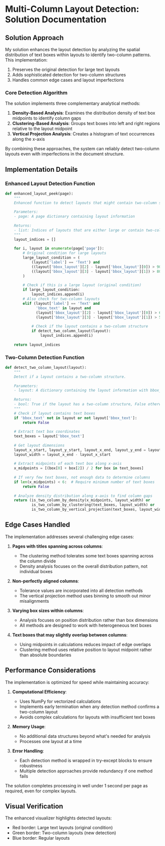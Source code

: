 # Multi-Column Layout Detection: Solution Documentation

## Solution Approach

My solution enhances the layout detection by analyzing the spatial distribution of text boxes within layouts to identify two-column patterns. This implementation:

1. Preserves the original detection for large text layouts
2. Adds sophisticated detection for two-column structures 
3. Handles common edge cases and layout imperfections

### Core Detection Algorithm

The solution implements three complementary analytical methods:

1. **Density-Based Analysis**: Examines the distribution density of text box midpoints to identify column gaps
2. **Clustering-Based Analysis**: Groups text boxes into left and right regions relative to the layout midpoint
3. **Vertical Projection Analysis**: Creates a histogram of text occurrences along the x-axis

By combining these approaches, the system can reliably detect two-column layouts even with imperfections in the document structure.

## Implementation Details

### Enhanced Layout Detection Function

```python
def enhanced_layout_peek(page):
    """
    Enhanced function to detect layouts that might contain two-column structures.
    
    Parameters:
    - page: A page dictionary containing layout information
    
    Returns:
    - list: Indices of layouts that are either large or contain two-column structures
    """
    layout_indices = []
    
    for i, layout in enumerate(page['page']):
        # Original condition for large layouts
        large_layout_condition = (
            (layout['label'] == 'Text') and
            ((layout['bbox_layout'][2] - layout['bbox_layout'][0]) > 900) and 
            ((layout['bbox_layout'][3] - layout['bbox_layout'][1]) > 800)
        )
        
        # Check if this is a large layout (original condition)
        if large_layout_condition:
            layout_indices.append(i)
        # Also check for two-column layouts
        elif (layout['label'] == 'Text' and 
              'bbox_text' in layout and 
              (layout['bbox_layout'][2] - layout['bbox_layout'][0]) > 600 and  # Minimum width
              (layout['bbox_layout'][3] - layout['bbox_layout'][1]) > 500):    # Minimum height
            
            # Check if the layout contains a two-column structure
            if detect_two_column_layout(layout):
                layout_indices.append(i)
    
    return layout_indices
```

### Two-Column Detection Function

```python
def detect_two_column_layout(layout):
    """
    Detect if a layout contains a two-column structure.
    
    Parameters:
    - layout: A dictionary containing the layout information with bbox_text
    
    Returns:
    - bool: True if the layout has a two-column structure, False otherwise
    """
    # Check if layout contains text boxes
    if 'bbox_text' not in layout or not layout['bbox_text']:
        return False
    
    # Extract text box coordinates
    text_boxes = layout['bbox_text']
    
    # Get layout dimensions
    layout_x_start, layout_y_start, layout_x_end, layout_y_end = layout['bbox_layout']
    layout_width = layout_x_end - layout_x_start
    
    # Extract midpoints of each text box along x-axis
    x_midpoints = [(box[0] + box[2]) / 2 for box in text_boxes]
    
    # If very few text boxes, not enough data to determine columns
    if len(x_midpoints) < 6:  # Require minimum number of text boxes
        return False
    
    # Analyze density distribution along x-axis to find column gaps
    return (is_two_column_by_density(x_midpoints, layout_width) or 
            is_two_column_by_clustering(text_boxes, layout_width) or
            is_two_column_by_vertical_projection(text_boxes, layout_width))
```

## Edge Cases Handled

The implementation addresses several challenging edge cases:

1. **Pages with titles spanning across columns**:
   - The clustering method tolerates some text boxes spanning across the column divide
   - Density analysis focuses on the overall distribution pattern, not individual boxes

2. **Non-perfectly aligned columns**:
   - Tolerance values are incorporated into all detection methods
   - The vertical projection method uses binning to smooth out minor misalignments

3. **Varying box sizes within columns**:
   - Analysis focuses on position distribution rather than box dimensions
   - All methods are designed to work with heterogeneous text boxes

4. **Text boxes that may slightly overlap between columns**:
   - Using midpoints in calculations reduces impact of edge overlaps
   - Clustering method uses relative position to layout midpoint rather than absolute boundaries

## Performance Considerations

The implementation is optimized for speed while maintaining accuracy:

1. **Computational Efficiency**:
   - Uses NumPy for vectorized calculations
   - Implements early termination when any detection method confirms a two-column layout
   - Avoids complex calculations for layouts with insufficient text boxes

2. **Memory Usage**:
   - No additional data structures beyond what's needed for analysis
   - Processes one layout at a time

3. **Error Handling**:
   - Each detection method is wrapped in try-except blocks to ensure robustness
   - Multiple detection approaches provide redundancy if one method fails

The solution completes processing in well under 1 second per page as required, even for complex layouts.

## Visual Verification

The enhanced visualizer highlights detected layouts:
- Red border: Large text layouts (original condition)
- Green border: Two-column layouts (new detection)
- Blue border: Regular layouts


